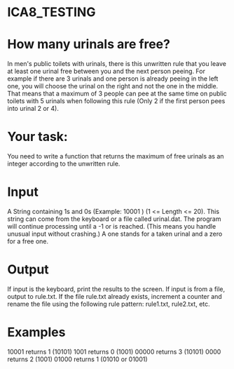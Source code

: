 # ICA8_TESTING
# How many urinals are free?
In men's public toilets with urinals,
there is this unwritten rule that you leave at
least one urinal free between you and the next
person peeing. For example if there are 3 urinals
and one person is already peeing in the left one,
you will choose the urinal on the right and not
the one in the middle. That means that a maximum
of 3 people can pee at the same time on public
toilets with 5 urinals when following this rule
(Only 2 if the first person pees into urinal 2 or 4).

# Your task:
You need to write a function that returns the
maximum of free urinals as an integer according to the unwritten rule.
# Input
A String containing 1s and 0s
(Example: 10001 ) (1 <= Length <= 20).
This string can come from the keyboard or
a file called urinal.dat. The program will
continue processing until a -1 or <eof> is reached.
(This means you handle unusual
input without crashing.)
A one stands for a taken urinal and a
zero for a free one.
# Output
If input is the keyboard, print the
results to the screen. If input is from a file,
output to rule.txt. If the file rule.txt already
exists, increment a counter and rename the file
using the following rule pattern: rule1.txt,
rule2.txt, etc.

# Examples
10001 returns 1 (10101)
1001 returns 0 (1001)
00000 returns 3 (10101)
0000 returns 2 (1001)
01000 returns 1 (01010 or 01001)